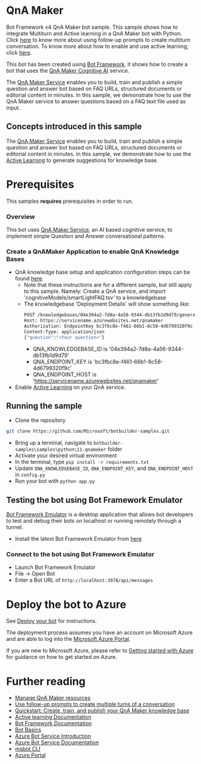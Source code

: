 # QnA Maker

Bot Framework v4 QnA Maker bot sample. This sample shows how to integrate Multiturn and Active learning in a QnA Maker bot with Python. Click [here][72] to know more about using follow-up prompts to create multiturn conversation. To know more about how to enable and use active learning, click [here][71].

This bot has been created using [Bot Framework](https://dev.botframework.com), it shows how to create a bot that uses the [QnA Maker Cognitive AI](https://www.qnamaker.ai) service.

The [QnA Maker Service](https://www.qnamaker.ai) enables you to build, train and publish a simple question and answer bot based on FAQ URLs, structured documents or editorial content in minutes. In this sample, we demonstrate how to use the QnA Maker service to answer questions based on a FAQ text file used as input.

## Concepts introduced in this sample
The [QnA Maker Service][7] enables you to build, train and publish a simple question and answer bot based on FAQ URLs, structured documents or editorial content in minutes.
In this sample, we demonstrate how to use the [Active Learning][8] to generate suggestions for knowledge base.

# Prerequisites

This samples **requires** prerequisites in order to run.

### Overview

This bot uses [QnA Maker Service](https://www.qnamaker.ai), an AI based cognitive service, to implement simple Question and Answer conversational patterns.

### Create a QnAMaker Application to enable QnA Knowledge Bases

- QnA knowledge base setup and application configuration steps can be found [here](https://aka.ms/qna-instructions).
  - Note that these instructions are for a different sample, but still apply to this sample.  Namely: Create a QnA service, and import 'cognitiveModels/smartLightFAQ.tsv' to a knowledgebase
  - The knowledgebase 'Deployment Details' will show something like:
    ```bash
    POST /knowledgebases/04e394a2-7d8a-4a56-9344-db13fb1d9d79/generateAnswer
    Host: https://servicename.azurewebsites.net/qnamaker
    Authorization: EndpointKey bc3fbc8e-f461-66b1-8c58-4d6799320f9c
    Content-Type: application/json
    {"question":"<Your question>"}
    ```
      - QNA_KNOWLEDGEBASE_ID is '04e394a2-7d8a-4a56-9344-db13fb1d9d79'
      - QNA_ENDPOINT_KEY is 'bc3fbc8e-f461-66b1-8c58-4d6799320f9c'
      - QNA_ENDPOINT_HOST is 'https://servicename.azurewebsites.net/qnamaker'
- Enable [Active Learning][8] on your QnA service.

## Running the sample
- Clone the repository
```bash
git clone https://github.com/Microsoft/botbuilder-samples.git
```
- Bring up a terminal, navigate to `botbuilder-samples\samples\python\11.qnamaker` folder
- Activate your desired virtual environment
- In the terminal, type `pip install -r requirements.txt`
- Update `QNA_KNOWLEDGEBASE_ID`, `QNA_ENDPOINT_KEY`, and `QNA_ENDPOINT_HOST` in `config.py`
- Run your bot with `python app.py`

## Testing the bot using Bot Framework Emulator

[Bot Framework Emulator](https://github.com/microsoft/botframework-emulator) is a desktop application that allows bot developers to test and debug their bots on localhost or running remotely through a tunnel.

- Install the latest Bot Framework Emulator from [here](https://github.com/Microsoft/BotFramework-Emulator/releases)

### Connect to the bot using Bot Framework Emulator

- Launch Bot Framework Emulator
- File -> Open Bot
- Enter a Bot URL of `http://localhost:3978/api/messages`

# Deploy the bot to Azure
See [Deploy your bot][50] for instructions.

The deployment process assumes you have an account on Microsoft Azure and are able to log into the [Microsoft Azure Portal][60].

If you are new to Microsoft Azure, please refer to [Getting started with Azure][70] for guidance on how to get started on Azure.

# Further reading
* [Manage QnA Maker resources](https://docs.microsoft.com/en-us/azure/cognitive-services/qnamaker/how-to/set-up-qnamaker-service-azure)
* [Use follow-up prompts to create multiple turns of a conversation](https://docs.microsoft.com/en-us/azure/cognitive-services/qnamaker/how-to/multiturn-conversation)
* [Quickstart: Create, train, and publish your QnA Maker knowledge base](https://docs.microsoft.com/en-us/azure/cognitive-services/qnamaker/quickstarts/create-publish-knowledge-base)
* [Active learning Documentation][8]
* [Bot Framework Documentation][80]
* [Bot Basics][90]
* [Azure Bot Service Introduction][100]
* [Azure Bot Service Documentation][110]
* [msbot CLI][130]
* [Azure Portal][140]

[1]: https://dev.botframework.com
[2]: https://docs.microsoft.com/en-us/visualstudio/releasenotes/vs2017-relnotes
[4]: https://docs.microsoft.com/en-us/azure/bot-service/bot-service-overview-introduction?view=azure-bot-service-4.0
[5]: https://github.com/microsoft/botframework-emulator
[6]: https://aka.ms/botframeworkemulator
[7]: https://www.qnamaker.ai
[8]: https://docs.microsoft.com/en-us/azure/cognitive-services/qnamaker/how-to/improve-knowledge-base
[50]: https://docs.microsoft.com/en-us/azure/bot-service/bot-builder-howto-deploy-azure?view=azure-bot-service-4.0
[60]: https://portal.azure.com
[70]: https://azure.microsoft.com/get-started/
[80]: https://docs.botframework.com
[90]: https://docs.microsoft.com/en-us/azure/bot-service/bot-builder-basics?view=azure-bot-service-4.0
[100]: https://docs.microsoft.com/en-us/azure/bot-service/bot-service-overview-introduction?view=azure-bot-service-4.0
[110]: https://docs.microsoft.com/en-us/azure/bot-service/?view=azure-bot-service-4.0
[120]: https://docs.microsoft.com/en-us/cli/azure/?view=azure-cli-latest
[130]: https://github.com/Microsoft/botbuilder-tools/tree/master/packages/MSBot
[140]: https://portal.azure.com
[150]: https://www.luis.ai

[71]: https://docs.microsoft.com/en-us/azure/cognitive-services/qnamaker/how-to/improve-knowledge-base
[72]: https://docs.microsoft.com/en-us/azure/cognitive-services/qnamaker/how-to/multiturn-conversation
